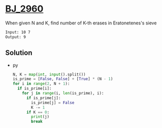 # [BJ_2960](https://acmicpc.net/problem/2960)

When given N and K, find number of K-th erases in Eratonetenes's sieve

```txt
Input: 10 7
Output: 9
```

## Solution

* py

  ```py
  N, K = map(int, input().split())
  is_prime = [False, False] + [True] * (N - 1)
  for i in range(2, N + 1):
    if is_prime[i]:
      for j in range(i, len(is_prime), i):
        if is_prime[j]:
          is_prime[j] = False
          K -= 1
        if K == 0:
          print(j)
          break
  ```
